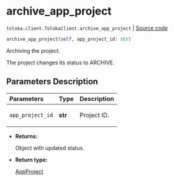 # archive_app_project
`toloka.client.TolokaClient.archive_app_project` | [Source code](https://github.com/Toloka/toloka-kit/blob/v0.1.26/src/client/__init__.py#L40)

```python
archive_app_project(self, app_project_id: str)
```

Archiving the project.


The project changes its status to ARCHIVE.

## Parameters Description

| Parameters | Type | Description |
| :----------| :----| :-----------|
`app_project_id`|**str**|<p>Project ID.</p>

* **Returns:**

  Object with updated status.

* **Return type:**

  [AppProject](toloka.client.app.AppProject.md)
